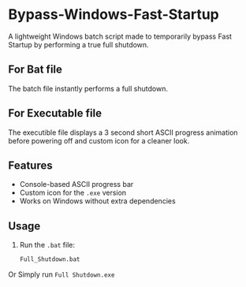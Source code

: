 # Bypass-Windows-Fast-Startup
A lightweight Windows batch script made to temporarily bypass Fast Startup by performing a true full shutdown. 

## For Bat file
The batch file instantly performs a full shutdown.

## For Executable file
The executible file displays a 3 second short ASCII progress animation before powering off and custom icon for a cleaner look.

## Features
- Console-based ASCII progress bar
- Custom icon for the `.exe` version
- Works on Windows without extra dependencies

## Usage
1. Run the `.bat` file:
   ```cmd
   Full_Shutdown.bat
   
Or Simply run `Full Shutdown.exe`
